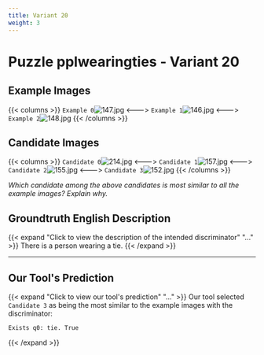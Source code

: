 ```yaml
---
title: Variant 20
weight: 3
---
```


# Puzzle pplwearingties - Variant 20

## Example Images
{{< columns >}}
`Example 0`![147.jpg](/natscene_data/images/147.jpg)
<--->
`Example 1`![146.jpg](/natscene_data/images/146.jpg)
<--->
`Example 2`![148.jpg](/natscene_data/images/148.jpg)
{{< /columns >}}

## Candidate Images
{{< columns >}}
`Candidate 0`![214.jpg](/natscene_data/images/214.jpg)
<--->
`Candidate 1`![157.jpg](/natscene_data/images/157.jpg)
<--->
`Candidate 2`![155.jpg](/natscene_data/images/155.jpg)
<--->
`Candidate 3`![152.jpg](/natscene_data/images/152.jpg)
{{< /columns >}}

*Which candidate among the above candidates is most similar to all the example images? Explain why.*

## Groundtruth English Description

{{< expand "Click to view the description of the intended discriminator" "..." >}}
There is a person wearing a tie.
{{< /expand >}}

---



## Our Tool's Prediction

{{< expand "Click to view our tool's prediction" "..." >}}
Our tool selected `Candidate 3` as being the most similar to the example images with the discriminator:
```plaintext
Exists q0: tie. True
```
{{< /expand >}}
